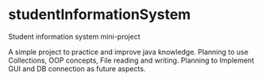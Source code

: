 # studentInformationSystem
Student information system mini-project

A simple project to practice and improve java knowledge. Planning to use Collections, OOP concepts, File reading and writing.
Planning to Implement GUI and DB connection as future aspects.
